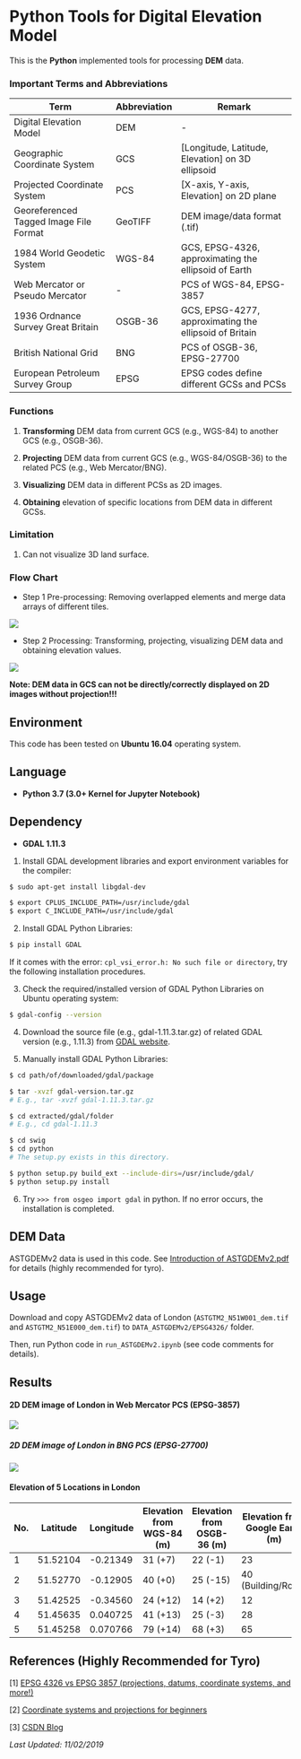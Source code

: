 # Python Tools for Digital Elevation Model

This is the **Python** implemented tools for processing **DEM** data.

### Important Terms and Abbreviations

| Term                                   | Abbreviation | Remark 
| -------------------------------------- | ------------ | ------ 
| Digital Elevation Model                | DEM          | - 
| Geographic Coordinate System           | GCS          | [Longitude, Latitude, Elevation] on 3D ellipsoid 
| Projected Coordinate System            | PCS          | [X-axis, Y-axis, Elevation] on 2D plane 
| Georeferenced Tagged Image File Format | GeoTIFF      | DEM image/data format (.tif) 
| 1984 World Geodetic System             | WGS-84       | GCS, EPSG-4326, approximating the ellipsoid of Earth 
| Web Mercator or Pseudo Mercator        | -            | PCS of WGS-84, EPSG-3857 
| 1936 Ordnance Survey Great Britain     | OSGB-36      | GCS, EPSG-4277, approximating the ellipsoid of Britain 
| British National Grid                  | BNG          | PCS of OSGB-36, EPSG-27700 
| European Petroleum Survey Group        | EPSG         | EPSG codes define different GCSs and PCSs 

### Functions

1. **Transforming** DEM data from current GCS (e.g., WGS-84) to another GCS (e.g., OSGB-36).

2. **Projecting** DEM data from current GCS (e.g., WGS-84/OSGB-36) to the related PCS (e.g., Web Mercator/BNG).

3. **Visualizing** DEM data in different PCSs as 2D images.

4. **Obtaining** elevation of specific locations from DEM data in different GCSs.

### Limitation

1. Can not visualize 3D land surface.

### Flow Chart

* Step 1 Pre-processing: Removing overlapped elements and merge data arrays of different tiles.

![](https://github.com/HeZhang1994/DEM-Digital-Elevation-Model-Tools/blob/master/images/DEM_Tool_Step1.png)

* Step 2 Processing: Transforming, projecting, visualizing DEM data and obtaining elevation values.

![](https://github.com/HeZhang1994/DEM-Digital-Elevation-Model-Tools/blob/master/images/DEM_Tool_Step2.png)

**Note: DEM data in GCS can not be directly/correctly displayed on 2D images without projection!!!**

## Environment

This code has been tested on **Ubuntu 16.04** operating system.

## Language

* __Python 3.7 (3.0+ Kernel for Jupyter Notebook)__

## Dependency

* __GDAL 1.11.3__

1. Install GDAL development libraries and export environment variables for the compiler:
```bash
$ sudo apt-get install libgdal-dev

$ export CPLUS_INCLUDE_PATH=/usr/include/gdal
$ export C_INCLUDE_PATH=/usr/include/gdal
```

2. Install GDAL Python Libraries:
```bash
$ pip install GDAL
```

If it comes with the error: ```cpl_vsi_error.h: No such file or directory```, try the following installation procedures.

3. Check the required/installed version of GDAL Python Libraries on Ubuntu operating system:
```bash
$ gdal-config --version
```

4. Download the source file (e.g., gdal-1.11.3.tar.gz) of related GDAL version (e.g., 1.11.3) from [GDAL website](http://trac.osgeo.org/gdal/wiki/DownloadSource).

5. Manually install GDAL Python Libraries:
```bash
$ cd path/of/downloaded/gdal/package

$ tar -xvzf gdal-version.tar.gz
# E.g., tar -xvzf gdal-1.11.3.tar.gz

$ cd extracted/gdal/folder
# E.g., cd gdal-1.11.3

$ cd swig
$ cd python
# The setup.py exists in this directory.

$ python setup.py build_ext --include-dirs=/usr/include/gdal/
$ python setup.py install
```

6. Try ```>>> from osgeo import gdal``` in python. If no error occurs, the installation is completed.

## DEM Data

ASTGDEMv2 data is used in this code. See [Introduction of ASTGDEMv2.pdf](https://github.com/HeZhang1994/DEM-Digital-Elevation-Model-Tools/blob/master/Introduction%20of%20ASTGDEMv2.pdf) for details (highly recommended for tyro).

## Usage

Download and copy ASTGDEMv2 data of London (```ASTGTM2_N51W001_dem.tif``` and ```ASTGTM2_N51E000_dem.tif```) to ```DATA_ASTGDEMv2/EPSG4326/``` folder.

Then, run Python code in ```run_ASTGDEMv2.ipynb``` (see code comments for details).

## Results

#### 2D DEM image of London in Web Mercator PCS (EPSG-3857)

![](https://github.com/HeZhang1994/DEM-Digital-Elevation-Model-Tools/blob/master/images/LD_EPSG3857.png)

##### 2D DEM image of London in BNG PCS (EPSG-27700)

![](https://github.com/HeZhang1994/DEM-Digital-Elevation-Model-Tools/blob/master/images/LD_EPSG27700.png)

#### Elevation of 5 Locations in London

| No. | Latitude | Longitude | Elevation from WGS-84 (m) | Elevation from OSGB-36 (m) | Elevation from Google Earth (m) 
| --- | -------- | --------- | ------------------------- | -------------------------- | ------------------------------- 
| 1   | 51.52104 | -0.21349  | 31 (+7)                   | 22 (-1)                    | 23 
| 2   | 51.52770 | -0.12905  | 40 (+0)                   | 25 (-15)                   | 40 (Building/Road) 
| 3   | 51.42525 | -0.34560  | 24 (+12)                  | 14 (+2)                    | 12 
| 4   | 51.45635 | 0.040725  | 41 (+13)                  | 25 (-3)                    | 28 
| 5   | 51.45258 | 0.070766  | 79 (+14)                  | 68 (+3)                    | 65 

## References (Highly Recommended for Tyro)

[1] [EPSG 4326 vs EPSG 3857 (projections, datums, coordinate systems, and more!)](http://lyzidiamond.com/posts/4326-vs-3857)

[2] [Coordinate systems and projections for beginners](https://communityhub.esriuk.com/geoxchange/2012/3/26/coordinate-systems-and-projections-for-beginners.html)

[3] [CSDN Blog](https://blog.csdn.net/liuhailiuhai12/article/details/75007417)

<i>Last Updated: 11/02/2019</i>
